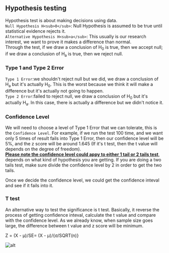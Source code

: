 ## Hypothesis testing
Hypothesis test is about making decisions using data.                  
```Null Hypothesis H<sub>0</sub>```: Null Hypothesis is assumed to be true until statistical evidence rejects it.            
```Alternative Hypothesis H<sub>a</sub>```: This usually is our research interest, we want to prove it makes a difference than normal.    
Through the test, if we draw a conclusion of H<sub>0</sub> is true, then we accept null; if we draw a conclusion of H<sub>a</sub> is true, then we reject null. 

### Type 1 and Type 2 Error
```Type 1 Error```:we shouldn't reject null but we did, we draw a conclusion of H<sub>a</sub> but it's actually H<sub>0</sub>. This is the worst because we think it will make a difference but it's actually not going to happen.                           
```Type 2 Error```:failed to reject null, we draw a conclusion of H<sub>0</sub> but it's actually H<sub>a</sub>. In this case, there is actually a difference but we didn't notice it.

### Confidence Level
We will need to choose a level of Type 1 Error that we can tolerate, this is the ```Confidence Level```. For example, if we run the test 100 time, and we want only 5 times of result fails into Type 1 Error, then our confidence level will be 5%, and the z score will be around 1.645 (If it's t test, then the t value will depends on the degree of freedom).       
<strong><ins>Please note the confidence level could appy to either 1 tail or 2 tails test</ins></strong>, depends on what kind of hypothesis you are getting. If you are doing a two tails test, make sure divide the confidence level by 2 in order to get the two tails.                            

Once we decide the confidence level, we could get the confidence inteval and see if it fails into it.

### T test
An alternative way to test the significance is t test. Basically, it reverse the process of getting confidence inteval, calculate the t value and compare with the confidence level. As we already know, when sample size goes large, the difference between t value and z score will be minimum.        

Z = (X - μ)/SE= (X - μ)/{σ/SQRT(n)}                          
                                  
![alt](https://github.com/versehe/AB_Testing_Notebook/blob/master/Statistical%20Inference/02.%20Distribution/normal%20distribution.png)
